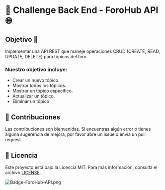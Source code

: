# 🚀 Challenge Back End - ForoHub API 🌐

## Objetivo 🎯

Implementar una API REST que maneje operaciones CRUD (CREATE, READ, UPDATE, DELETE) para tópicos del foro.

### Nuestro objetivo incluye:
- Crear un nuevo tópico.
- Mostrar todos los tópicos.
- Mostrar un tópico específico.
- Actualizar un tópico.
- Eliminar un tópico.

## 🤝 Contribuciones

Las contribuciones son bienvenidas. Si encuentras algún error o tienes alguna sugerencia de mejora, por favor abre un issue o envía un pull request.

## 📄 Licencia

Este proyecto está bajo la Licencia MIT. Para más información, consulta el archivo [LICENSE](LICENSE).

![Badge-ForoHub-API.png]()